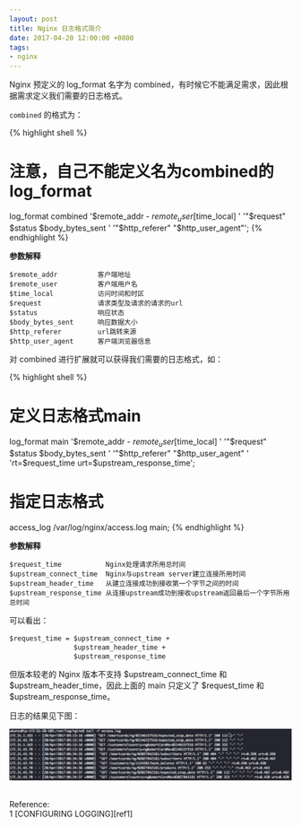 ```yaml
---
layout: post
title: Nginx 日志格式简介
date: 2017-04-20 12:00:00 +0800
tags:
- nginx
---
```


Nginx 预定义的 log_format 名字为 combined，有时候它不能满足需求，因此根据需求定义我们需要的日志格式。

`combined` 的格式为：

{% highlight shell %}
# 注意，自己不能定义名为combined的log_format
log_format combined '$remote_addr - $remote_user [$time_local]  '
        '"$request" $status $body_bytes_sent '
        '"$http_referer" "$http_user_agent"';
{% endhighlight %}

**参数解释**

    $remote_addr          客户端地址
    $remote_user          客户端用户名
    $time_local           访问时间和时区
    $request              请求类型及请求的请求的url
    $status               响应状态
    $body_bytes_sent      响应数据大小
    $http_referer         url跳转来源
    $http_user_agent      客户端浏览器信息

对 combined 进行扩展就可以获得我们需要的日志格式，如：

{% highlight shell %}
# 定义日志格式main
log_format main '$remote_addr - $remote_user [$time_local]  '
        '"$request" $status $body_bytes_sent '
        '"$http_referer" "$http_user_agent" '
        'rt=$request_time urt=$upstream_response_time';

# 指定日志格式
access_log /var/log/nginx/access.log main;
{% endhighlight %}

**参数解释**

    $request_time           Nginx处理请求所用总时间
    $upstream_connect_time  Nginx与upstream server建立连接所用时间
    $upstream_header_time   从建立连接成功到接收第一个字节之间的时间
    $upstream_response_time 从连接upstream成功到接收upstream返回最后一个字节所用总时间

可以看出：

    $request_time = $upstream_connect_time +
                    $upstream_header_time +
                    $upstream_response_time

但版本较老的 Nginx 版本不支持 $upstream_connect_time 和 $upstream_header_time，因此上面的 main 只定义了 $request_time 和 $upstream_response_time。

日志的结果见下图：

![access_log](/assets/201704/access_log.png)

<br>
<span class="post-meta">
Reference:
</span>
<br>
<span class="post-meta">
1 [CONFIGURING LOGGING][ref1]
</span>

[ref1]: https://www.nginx.com/resources/admin-guide/logging-and-monitoring/

